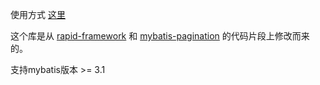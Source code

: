 使用方式 [这里](https://github.com/miemiedev/mybatis-paginator/blob/master/src/test/java/com/github/miemiedev/mybatis/paginator/PaginatorTester.java)

这个库是从 [rapid-framework](https://code.google.com/p/rapid-framework) 和 [mybatis-pagination](https://github.com/yfyang/mybatis-pagination) 的代码片段上修改而来的。

支持mybatis版本 >= 3.1
